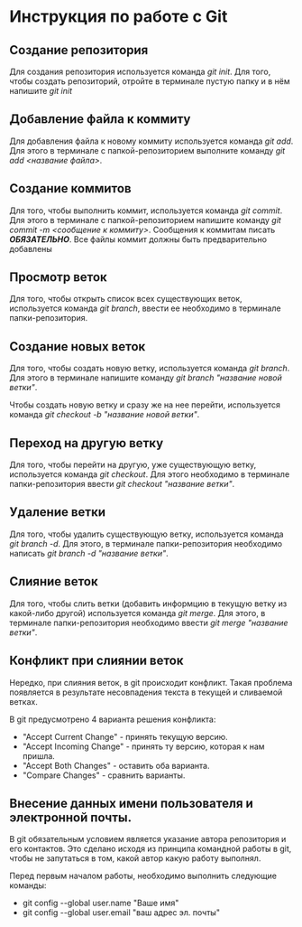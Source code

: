# Инструкция по работе с Git

## Создание репозитория
Для создания репозитория используется команда *git init*. Для того, чтобы создать репозиторий, отройте в терминале пустую папку и в нём напишите *git init*

## Добавление файла к коммиту
Для добавления файла к новому коммиту используется команда *git add*. Для этого в терминале с папкой-репозиторием выполните команду *git add <название файла>*.

## Создание коммитов
Для того, чтобы выполнить коммит, используется команда *git commit*. Для этого в терминале с папкой-репозиторием напишите команду *git commit -m <сообщение к коммиту>*. Сообщения к коммитам писать ***ОБЯЗАТЕЛЬНО***. Все файлы коммит должны быть предварительно добавлены

## Просмотр веток 
Для того, чтобы открыть список всех существующих веток, используется команда *git branch*, ввести ее необходимо в терминале папки-репозитория. 

## Создание новых веток 
Для того, чтобы создать новую ветку, используется команда *git branch*. Для этого в терминале напишите команду *git branch "название новой ветки"*.

Чтобы создать новую ветку и сразу же на нее перейти, используется команда *git checkout -b "название новой ветки"*.

## Переход на другую ветку 
Для того, чтобы перейти на другую, уже существующую ветку, используется команда *git checkout*. Для этого необходимо в терминале папки-репозитория ввести *git checkout "название ветки"*. 

## Удаление ветки 
Для того, чтобы удалить существующую ветку, используется команда *git branch -d*. Для этого, в терминале папки-репозитория необходимо написать *git branch -d "название ветки"*.

## Слияние веток 
Для того, чтобы слить ветки (добавить информцию в текущую ветку из какой-либо другой) используется команда *git merge*. Для этого, в терминале папки-репозитория необходимо ввести *git merge "название ветки"*.

## Конфликт при слиянии веток

Нередко, при слияния веток, в git происходит конфликт. Такая проблема появляется в результате несовпадения текста в текущей и сливаемой ветках. 

В git предусмотрено 4 варианта решения конфликта:

* "Accept Current Change" - принять текущую версию.
* "Accept Incoming Change" - принять ту версию, которая к нам пришла. 
* "Accept Both Changes" - оставить оба варианта.
* "Compare Changes" - сравнить варианты. 

## Внесение данных имени пользователя и электронной почты. 
В git обязательным условием является указание автора репозитория и его контактов. Это сделано исходя из принципа командной работы в git, чтобы не запутаться в том, какой автор какую работу выполнял. 

Перед первым началом работы, необходимо выполнить следующие команды: 
* git config --global user.name "Ваше имя"
* git config --global user.email "ваш адрес эл. почты"